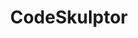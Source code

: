 ---
layout: default
title: CodeSkulptor
blurb: CodeSkulptor uses Skulpt to provide a brower-based coding environment for millions of students across high schools, universities, and Coursera.
link: https://py3.codeskulptor.org/
screenshot: img/codeskulptor.jpg
---